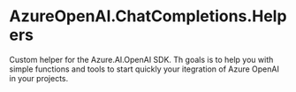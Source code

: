 # AzureOpenAI.ChatCompletions.Helpers
Custom helper for the Azure.AI.OpenAI SDK. Th goals is to help you with simple functions and tools to  start quickly your itegration of Azure OpenAI in your projects.
